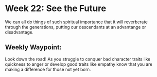 # Week 22: See the Future

We can all do things of such spiritual importance that it will reverberate through the generations, putting our descendants at an advantange or disadvantage.

## Weekly Waypoint:
Look down the road! As you struggle to conquer bad character traits like quickness to anger or develop good traits like empathy
know that you are making a difference for those not yet born.
